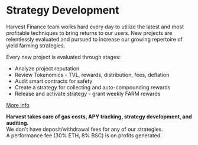 # Strategy Development

Harvest Finance team works hard every day to utilize the latest and most profitable techniques to bring returns to our users. New projects are relentlessly evaluated and pursued to increase our growing repertoire of yield farming strategies.

Every new project is evaluated through stages:

* Analyze project reputation
* Review Tokenomics - TVL, rewards, distribution, fees, deflation
* Audit smart contracts for safety
* Create a strategy for collecting and auto-compounding rewards
* Release and activate strategy - grant weekly FARM rewards

[More info](https://www.notion.so/harvestfinance/Farm-ops-check-list-7cd2e0d9da364252ac465cb8a176f0e0)

**Harvest takes care of gas costs, APY tracking, strategy development, and auditing.**  
We don't have deposit/withdrawal fees for any of our strategies.  
A performance fee \(30% ETH, 8% BSC\) is on profits generated.

